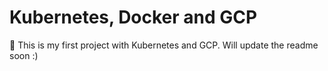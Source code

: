 # Kubernetes, Docker and GCP

:whale: This is my first project with Kubernetes and GCP. Will update the readme soon :)
